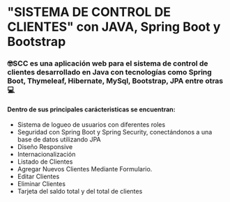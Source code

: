 <h1>"SISTEMA DE CONTROL DE CLIENTES" con JAVA, Spring Boot y Bootstrap</h1>

<h3>🤓SCC es una aplicación web para el sistema de control de clientes desarrollado en Java con tecnologías como Spring Boot, Thymeleaf, Hibernate, MySql, Bootstrap, JPA entre otras💻</h3>
<h4>Dentro de sus principales carácteristicas se encuentran:</h4>
<ul>
  <li>Sistema de logueo de usuarios con diferentes roles</li>
  <li>Seguridad con Spring Boot y Spring Security, conectándonos a una base de datos utilizando JPA</li>
  <li>Diseño Responsive</li>
  <li>Internacionalización</li>
  <li>Listado de Clientes</li>
  <li>Agregar Nuevos Clientes Mediante Formulario.</li>
  <li>Editar Clientes</li>
  <li>Eliminar Clientes</li>
  <li>Tarjeta del saldo total y del total de clientes</li>
</ul>
